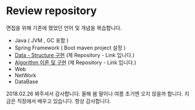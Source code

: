 
# **Review repository** 

면접을 위해 기존에 했었던 언어 및 개념을 복습합니다.

* Java ( JVM , GC 포함 )
* Spring Framework ( Boot maven project 설정 )
* [Data - Structure 구현](https://github.com/StiKuan/Java_Data_Structure) (제 Repository - Link 입니다.)
* [Algorithm 이론 및 구현](https://github.com/StiKuan/Java_Algorithm) (제 Repository - Link 입니다.)
* Web 
* NetWork
* DataBase




2018.02.26 
봐주셔서 감사합니다. 올해 봄 말이나 여름 초기엔 오지 않을까 합니다. 
지금은 직장에서 배우고 있습니다.
항상 감사합니다.
